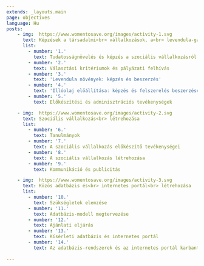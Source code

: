 ```yaml
---
extends: _layouts.main
page: objectives
language: Hu
posts: 
    - img:  https://www.womentosave.org/images/activity-1.svg
      text: Képzések a társadalmi<br> vállalkozások, a<br> levendula-gazdálkodási<br> és feldolgozási<br> folyamatról a célcsoport<br> tagjai számára
      list:
        - number: '1.'
          text: Tudatosságnövelés és képzés a szociális vállalkozásról
        - number: '2.'
          text: Választási kritériumok és pályázati felhívás
        - number: '3.'
          text: 'Levendula növények: képzés és beszerzés'
        - number: '4.'
          text: 'Illóolaj előállítása: képzés és felszerelés beszerzése'
        - number: '5.'
          text: Előkészítési és adminisztrációs tevékenységek

    - img:  https://www.womentosave.org/images/activity-2.svg
      text: Szociális vállalkozás<br> létrehozása
      list:
        - number: '6.'
          text: Tanulmányok
        - number: '7.'
          text: A szociális vállalkozás előkészítő tevékenységei
        - number: '8.'
          text: A szociális vállalkozás létrehozása
        - number: '9.'
          text: Kommunikáció és publicitás

    - img:  https://www.womentosave.org/images/activity-3.svg
      text: Közös adatbázis és<br> internetes portál<br> létrehozása
      list:
        - number: '10.'
          text: Szükségletek elemzése
        - number: '11.'
          text: Adatbázis-modell megtervezése
        - number: '12.'
          text: Ajánlati eljárás
        - number: '13.'
          text: Kísérleti adatbázis és internetes portál
        - number: '14.'
          text: Az adatbázis-rendszerek és az internetes portál karbantartása és adminisztrációja
            
---
```



